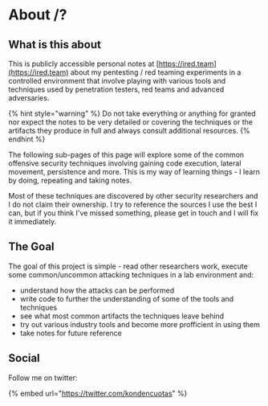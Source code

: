 # About /?

## What is this about

This is publicly accessible personal notes at [https://ired.team](https://ired.team) about my pentesting / red teaming experiments in a controlled environment that involve playing with various tools and techniques used by penetration testers,  red teams and advanced adversaries.

{% hint style="warning" %}
Do not take everything or anything for granted nor expect the notes to be very detailed or covering the techniques or the artifacts they produce in full and always consult additional resources.
{% endhint %}

The following sub-pages of this page will explore some of the common offensive security techniques involving gaining code execution, lateral movement, persistence and more. This is my way of learning things - I learn by doing, repeating and taking notes.

Most of these techniques are discovered by other security researchers and I do not claim their ownership. I try to reference the sources I use the best I can, but if you think I've missed something, please get in touch and I will fix it immediately.

## The Goal

The goal of this project is simple - read other researchers work, execute some common/uncommon attacking techniques in a lab environment and:

* understand how the attacks can be performed
* write code to further the understanding of some of the tools and techniques
* see what most common artifacts the techniques leave behind
* try out various industry tools and become more profficient in using them
* take notes for future reference

## Social

Follow me on twitter:

{% embed url="https://twitter.com/kondencuotas" %}

